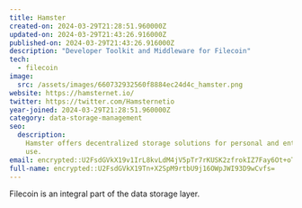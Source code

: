 ```yaml
---
title: Hamster
created-on: 2024-03-29T21:28:51.960000Z
updated-on: 2024-03-29T21:43:26.916000Z
published-on: 2024-03-29T21:43:26.916000Z
description: "Developer Toolkit and Middleware for Filecoin"
tech:
  - filecoin
image:
  src: /assets/images/660732932560f8884ec24d4c_hamster.png
website: https://hamsternet.io/
twitter: https://twitter.com/Hamsternetio
year-joined: 2024-03-29T21:28:51.960000Z
category: data-storage-management
seo:
  description:
    Hamster offers decentralized storage solutions for personal and enterprise
    use.
email: encrypted::U2FsdGVkX19v1IrL8kvLdM4jV5pTr7rKUSK2zfrokIZ7Fay6Ot+oTN7+GCeuHQjc
full-name: encrypted::U2FsdGVkX19Tn+X2SpM9rtbU9j16OWpJWI93D9wCvfs=
---
```


Filecoin is an integral part of the data storage layer.
